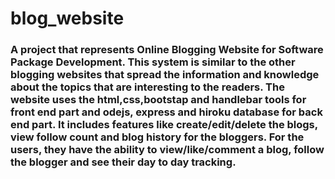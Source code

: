 # blog_website
<h3>A project that represents Online Blogging Website for Software Package Development.
This system is similar to the other blogging websites that spread the information and knowledge about the topics that are interesting to the readers.
The website uses the html,css,bootstap and handlebar tools for front end part and odejs, express and hiroku database for back end part.
It includes features like create/edit/delete the blogs, view follow count and blog history for the bloggers.
For the users, they have the ability to view/like/comment a blog, follow the blogger and see their day to day tracking.</h3>
